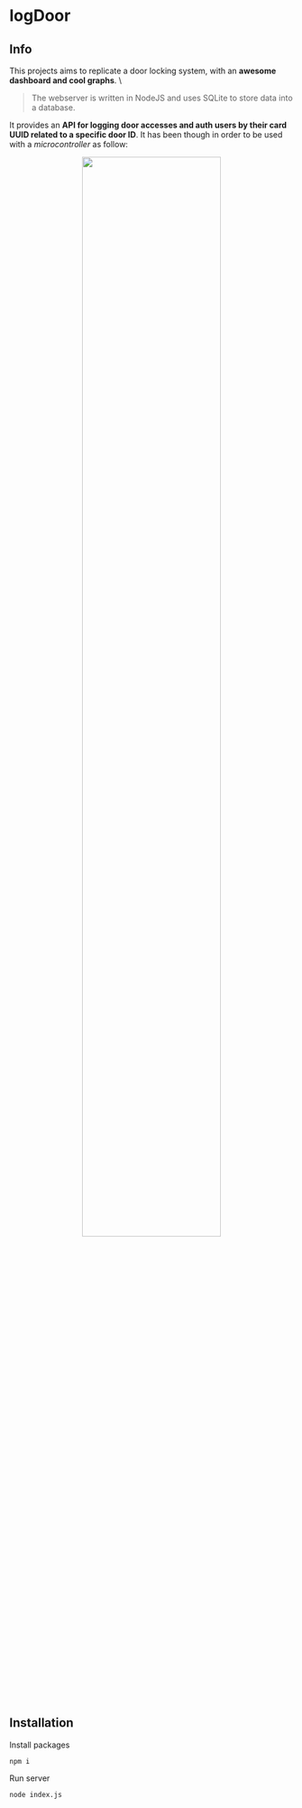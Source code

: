 # logDoor

## Info
This projects aims to replicate a door locking system, with an **awesome dashboard and cool graphs**. \

> The webserver is written in NodeJS and uses SQLite to store data into a database.

It provides an **API for logging door accesses and auth users by their card UUID related to a specific door ID**.
It has been though in order to be used with a *microcontroller* as follow:
<div align="center">
  <img src="https://i.imgur.com/v74eXrA.png" width="70%">
</div>

## Installation
Install packages
```
npm i
```
Run server
```
node index.js
```
